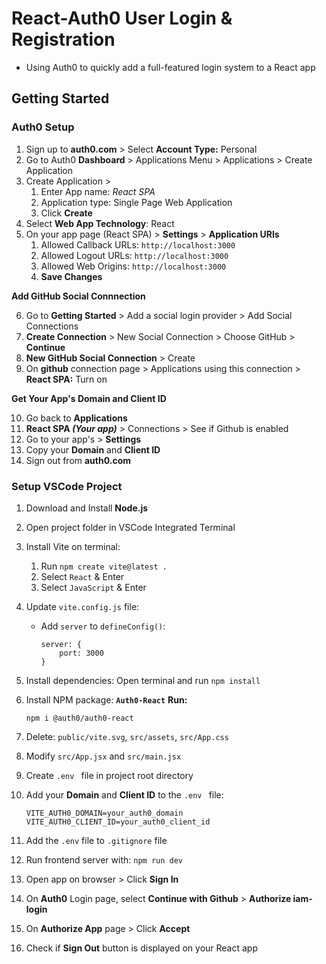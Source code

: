 # React-Auth0 User Login & Registration

- Using Auth0 to quickly add a full-featured login system to a React app


## Getting Started

### Auth0 Setup

1. Sign up to **auth0.com** > Select **Account Type:** Personal
2. Go to Auth0 **Dashboard** > Applications Menu > Applications > Create Application
3. Create Application > 
    1. Enter App name: *React SPA*
    2. Application type: Single Page Web Application
    3. Click **Create**
4. Select **Web App Technology**: React
5. On your app page (React SPA) > **Settings** > **Application URIs**
    1. Allowed Callback URLs: `http://localhost:3000`
    2. Allowed Logout URLs: `http://localhost:3000`
    3. Allowed Web Origins: `http://localhost:3000`
    4. **Save Changes**

**Add GitHub Social Connnection**

6. Go to **Getting Started** > Add a social login provider > Add Social Connections
7. **Create Connection** > New Social Connection > Choose GitHub > **Continue**
8. **New GitHub Social Connection** > Create
9. On **github** connection page > Applications using this connection > **React SPA:** Turn on 

**Get Your App's Domain and Client ID**

10. Go back to **Applications**
12. **React SPA *(Your app)*** > Connections > See if Github is enabled
13. Go to your app's > **Settings**
14. Copy your **Domain** and **Client ID**
15. Sign out from **auth0.com** 


### Setup VSCode Project

1. Download and Install **Node.js**
2. Open project folder in VSCode Integrated Terminal

3. Install Vite on terminal:
    1. Run `npm create vite@latest .`
    2. Select `React` & Enter
    3. Select `JavaScript` & Enter

4. Update `vite.config.js` file:
    - Add `server` to `defineConfig()`:
        ```
        server: { 
            port: 3000
        }
        ```
        
5. Install dependencies: Open terminal and run `npm install`

6. Install NPM package: **`Auth0-React`** 
    **Run:** 
    ```
    npm i @auth0/auth0-react
    ```

7. Delete: `public/vite.svg`, `src/assets`, `src/App.css`
8. Modify `src/App.jsx` and `src/main.jsx`
9. Create `.env ` file in project root directory

10. Add your **Domain** and **Client ID** to the `.env ` file:
    ```
    VITE_AUTH0_DOMAIN=your_auth0_domain
    VITE_AUTH0_CLIENT_ID=your_auth0_client_id
    ```
11. Add the `.env` file to `.gitignore` file
12. Run frontend server with: `npm run dev`
13. Open app on browser > Click **Sign In**
14. On **Auth0** Login page, select **Continue with Github** > **Authorize iam-login**
15. On **Authorize App** page > Click **Accept**
16. Check if **Sign Out** button is displayed on your React app
